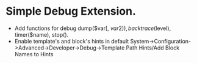 Simple Debug Extension.
========
- Add functions for debug dump($var[, $var2]), backtrace($level), timer($name), stop().
- Enable template's and block's hints in default System->Configuration->Advanced->Developer->Debug->Template Path Hints/Add Block Names to Hints
